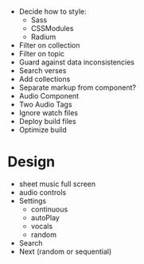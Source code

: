 + Decide how to style:
  + Sass
  + CSSModules
  + Radium
+ Filter on collection
+ Filter on topic
+ Guard against data inconsistencies
+ Search verses
+ Add collections
+ Separate markup from component?
+ Audio Component
+ Two Audio Tags
+ Ignore watch files
+ Deploy build files
+ Optimize build



# Design

+ sheet music full screen
+ audio controls
+ Settings
  + continuous
  + autoPlay
  + vocals
  + random
+ Search
+ Next (random or sequential)
